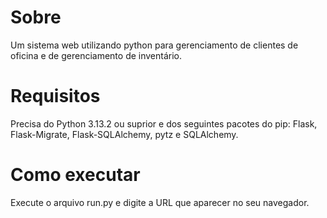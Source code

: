 # Sobre
Um sistema web utilizando python para gerenciamento de clientes de oficina e de gerenciamento de inventário.

# Requisitos
Precisa do Python 3.13.2 ou suprior e dos seguintes pacotes do pip: Flask, Flask-Migrate, Flask-SQLAlchemy, pytz e SQLAlchemy.

# Como executar
Execute o arquivo run.py e digite a URL que aparecer no seu navegador.
